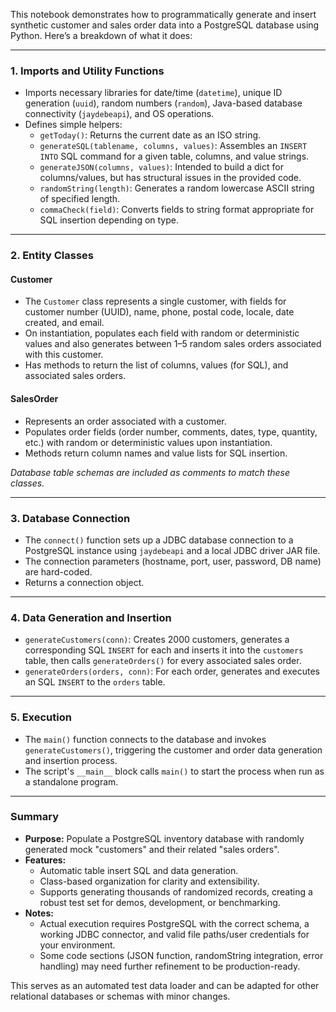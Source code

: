 This notebook demonstrates how to programmatically generate and insert synthetic customer and sales order data into a PostgreSQL database using Python. Here’s a breakdown of what it does:

---

### 1. Imports and Utility Functions

- Imports necessary libraries for date/time (`datetime`), unique ID generation (`uuid`), random numbers (`random`), Java-based database connectivity (`jaydebeapi`), and OS operations.
- Defines simple helpers:
  - `getToday()`: Returns the current date as an ISO string.
  - `generateSQL(tablename, columns, values)`: Assembles an `INSERT INTO` SQL command for a given table, columns, and value strings.
  - `generateJSON(columns, values)`: Intended to build a dict for columns/values, but has structural issues in the provided code.
  - `randomString(length)`: Generates a random lowercase ASCII string of specified length.
  - `commaCheck(field)`: Converts fields to string format appropriate for SQL insertion depending on type.

---

### 2. Entity Classes

#### Customer
- The `Customer` class represents a single customer, with fields for customer number (UUID), name, phone, postal code, locale, date created, and email.
- On instantiation, populates each field with random or deterministic values and also generates between 1–5 random sales orders associated with this customer.
- Has methods to return the list of columns, values (for SQL), and associated sales orders.

#### SalesOrder
- Represents an order associated with a customer.
- Populates order fields (order number, comments, dates, type, quantity, etc.) with random or deterministic values upon instantiation.
- Methods return column names and value lists for SQL insertion.

*Database table schemas are included as comments to match these classes.*

---

### 3. Database Connection

- The `connect()` function sets up a JDBC database connection to a PostgreSQL instance using `jaydebeapi` and a local JDBC driver JAR file.
- The connection parameters (hostname, port, user, password, DB name) are hard-coded.
- Returns a connection object.

---

### 4. Data Generation and Insertion

- `generateCustomers(conn)`: Creates 2000 customers, generates a corresponding SQL `INSERT` for each and inserts it into the `customers` table, then calls `generateOrders()` for every associated sales order.
- `generateOrders(orders, conn)`: For each order, generates and executes an SQL `INSERT` to the `orders` table.

---

### 5. Execution

- The `main()` function connects to the database and invokes `generateCustomers()`, triggering the customer and order data generation and insertion process.
- The script's `__main__` block calls `main()` to start the process when run as a standalone program.

---

### Summary

- **Purpose:** Populate a PostgreSQL inventory database with randomly generated mock "customers" and their related "sales orders".
- **Features:** 
  - Automatic table insert SQL and data generation.
  - Class-based organization for clarity and extensibility.
  - Supports generating thousands of randomized records, creating a robust test set for demos, development, or benchmarking.
- **Notes:** 
  - Actual execution requires PostgreSQL with the correct schema, a working JDBC connector, and valid file paths/user credentials for your environment.
  - Some code sections (JSON function, randomString integration, error handling) may need further refinement to be production-ready.

This serves as an automated test data loader and can be adapted for other relational databases or schemas with minor changes.
